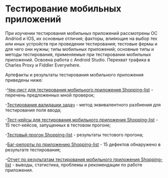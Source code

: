 # Тестирование мобильных приложений

При изучении тестирования мобильных приложений рассмотрены ОС Andriod и IOS, их основные отличия; факторы, влияющие на выбор тех или иных устройств при проведении тестирования; тестовые фермы и для чего они нужны;  типы мобильных приложений; основные типы и методы тестирования, применяемые при тестировании мобильных приложений. Освоена работа с Android Studio. Перехват трафика в Charles Proxy и Fiddler Everywhere.

Артефакты и результаты тестирования мобильного приложения приведены ниже:

-[Чек-лист для тестирования мобильного приложения Shopping-list](https://docs.google.com/spreadsheets/d/1CmWi7jSoPWp5fMqXIWrB-oWHIaZryudmJt8kIxIPjZk/edit?gid=0#gid=0) - перечень предложенных мной проверок;

-[Тестирование валидации задач](https://docs.google.com/spreadsheets/d/1CmWi7jSoPWp5fMqXIWrB-oWHIaZryudmJt8kIxIPjZk/edit?gid=305357178#gid=305357178) - метод эквивалентного разбиения для тестирования поля ввода;

-[Тест-кейсы для тестирования мобильного приложения Shopping-list](https://github.com/user-attachments/files/15752729/G7-2024-06-09.1.pdf) - 15 тест-кейсов, запущенных в тестовом прогоне;

-[Тестовый прогон Shopping-list](https://github.com/user-attachments/files/15787598/shopping-list.pdf) - результаты тестового прогона;

-[Баг-репорты по приложению Shopping-list](https://github.com/user-attachments/files/15787740/default.xlsx) - 15 дефектов обнаружено в результате тестирования;

-[Отчет по результатам тестирования мобильного приложения Shopping-list](https://github.com/user-attachments/files/15787744/default.docx) - выводы, статистика, проблемы и рекомендации по работе приложения.
